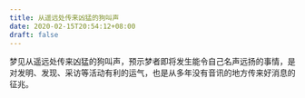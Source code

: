 ```yaml
---
title: 从遥远处传来凶猛的狗叫声
date: 2020-02-15T20:54:12+08:00
draft: false
---
```


梦见从遥远处传来凶猛的狗叫声，预示梦者即将发生能令自己名声远扬的事情，是对发明、发现、采访等活动有利的运气，也是从多年没有音讯的地方传来好消息的征兆。<br>
